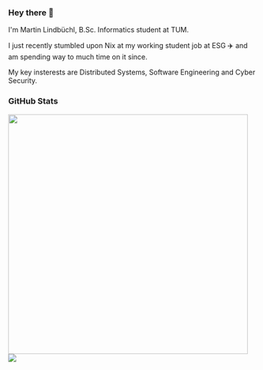 ### Hey there 👋

I'm Martin Lindbüchl, B.Sc. Informatics student at TUM.

I just recently stumbled upon Nix at my working student job at ESG ✈️
and am spending way to much time on it since.

My key insterests are Distributed Systems, Software Engineering and Cyber Security.

### GitHub Stats
<a href="https://github.com/anuraghazra/github-readme-stats">
  <img align="center" width=485 src="https://github-readme-stats.vercel.app/api?username=Martin-Lndbl&theme=github_dark&count_private=true&show_icons=true" />
</a>
<a href="https://github.com/anuraghazra/github-readme-stats">
  <img align="center" src="https://github-readme-stats.vercel.app/api/top-langs/?username=Martin-Lndbl&layout=compact&theme=github_dark&langs_count=8&hide=Vim%20script,Emacs%20Lisp,CMake,Makefile,Yacc,Lex" >
</a>

